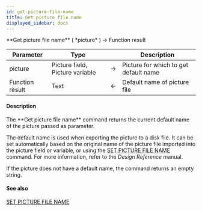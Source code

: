 ```yaml
---
id: get-picture-file-name
title: Get picture file name
displayed_sidebar: docs
---
```


<!--REF #_command_.Get picture file name.Syntax-->**Get picture file name** ( *picture* ) -> Function result<!-- END REF-->
<!--REF #_command_.Get picture file name.Params-->
| Parameter | Type |  | Description |
| --- | --- | --- | --- |
| picture | Picture field, Picture variable | -> | Picture for which to get default name |
| Function result | Text | <- | Default name of picture file |

<!-- END REF-->

#### Description 

<!--REF #_command_.Get picture file name.Summary-->The **Get picture file name** command returns the current default name of the picture passed as parameter.<!-- END REF-->

The default name is used when exporting the picture to a disk file. It can be set automatically based on the original name of the picture file imported into the picture field or variable, or using the [SET PICTURE FILE NAME](set-picture-file-name.md) command. For more information, refer to the *Design Reference* manual. 

If the picture does not have a default name, the command returns an empty string.

#### See also 
[SET PICTURE FILE NAME](set-picture-file-name.md)  
